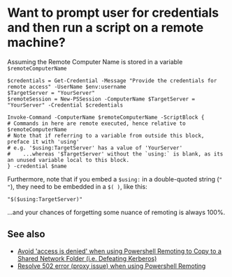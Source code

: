 ﻿# Want to prompt user for credentials and then run a script on a remote machine?

Assuming the Remote Computer Name is stored in a variable `$remoteComputerName`

	$credentials = Get-Credential -Message "Provide the credentials for remote access" -UserName $env:username
	$TargetServer = "YourServer"
	$remoteSession = New-PSSession -ComputerName $TargetServer = "YourServer" -Credential $credentials

	Invoke-Command -ComputerName $remoteComputerName -ScriptBlock {
	# Commands in here are remote executed, hence relative to $remoteComputerName
	# Note that if referring to a variable from outside this block, preface it with 'using'
	# e.g. '$using:TargetServer' has a value of 'YourServer'
	#    ...whereas '$TargetServer' without the `using:` is blank, as its an unused variable local to this block.
	} -credential $name

Furthermore, note that if you embed a `$using:` in a double-quoted string (`" "`), they need to be embedded in a `$( )`, like this:

	"$($using:TargetServer)"

...and your chances of forgetting some nuance of remoting is always 100%.

## See also

- [Avoid 'access is denied' when using Powershell Remoting to Copy to a Shared Network Folder (i.e. Defeating Kerberos)](avoid_access_is_denied_when_remoting_talking_to_share.md)
- [Resolve 502 error (proxy issue) when using Powershell Remoting](resolve_502_proxy_issue_when_remoting.md)
